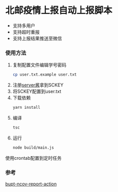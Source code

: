 # 北邮疫情上报自动上报脚本

* 支持多用户
* 支持超时重报
* 支持上报结果推送至微信

### 使用方法

1. 复制配置文件编辑学号密码
    ```bash
    cp user.txt.example user.txt
    ```
2. 注册[server酱](http://sc.ftqq.com/3.version)拿到SCKEY
3. 将SCKEY配置到user.txt
4. 下载依赖
    ```bash
    yarn install
    ```
5. 编译
    ```bash
    tsc 
    ```
6. 运行
    ```bash
    node build/main.js
    ```

使用crontab配置到定时任务

### 参考
[bupt-ncov-report-action](https://github.com/imtsuki/bupt-ncov-report-action)
